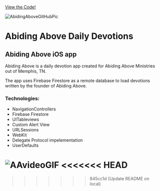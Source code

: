 [View the Code!](https://github.com/Chodges86/Abiding-Above/tree/main/Abiding%20Above)


![AbidingAboveGitHubPic](https://user-images.githubusercontent.com/95727406/193479479-6d8615b3-2c90-40dd-b1be-c0f0cbfdfb33.png)

# Abiding Above Daily Devotions
## Abiding Above iOS app

Abiding Above is a daily devotion app created for Abiding Above Ministries out of Memphis, TN.  

The app uses Firebase Firestore as a remote database to load devotions written by the founder of Abiding Above.

### Technologies: 
- NavigationControllers 
- Firebase Firestore
- UITableviews
- Custom Alert View
- URLSessions
- WebKit
- Delegate Protocol impelementation
- UserDefaults



![AAvideoGIF](https://user-images.githubusercontent.com/95727406/193482060-4a5b5095-bc3b-449d-8fc7-9729f21187b9.gif)
<<<<<<< HEAD
=======

>>>>>>> 845cc1d (Update README on local)
